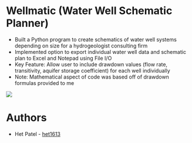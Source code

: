 # Wellmatic (Water Well Schematic Planner)
- Built a Python program to create schematics of water well systems depending on size for a hydrogeologist consulting firm
-	Implemented option to export individual water well data and schematic plan to Excel and Notepad using File I/O 
-	Key Feature: Allow user to include drawdown values (flow rate, transitivity, aquifer storage coefficient) for each well individually
- Note: Mathematical aspect of code was based off of drawdown formulas provided to me

![](https://www.hetpatel.site/img/wellmaticpic.png)

# Authors
- Het Patel - [het1613](https://github.com/het1613)
